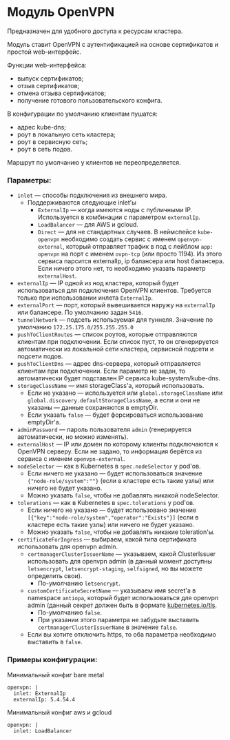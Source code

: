 Модуль OpenVPN
=======

Предназначен для удобного доступа к ресурсам кластера.

Модуль ставит OpenVPN с аутентификацией на основе сертификатов и простой web-интерфейс.

Функции web-интерфейса:
* выпуск сертификатов;
* отзыв сертификатов;
* отмена отзыва сертификатов;
* получение готового пользовательского конфига.

В конфигурации по умолчанию клиентам пушатся:
* адрес kube-dns;
* роут в локальную сеть кластера;
* роут в сервисную сеть;
* роут в сеть подов.

Маршрут по умолчанию у клиентов не переопределяется.

### Параметры:
* `inlet` — способы подключения из внешнего мира.
    * Поддерживаются следующие inlet'ы
      * `ExternalIp` — когда имеются ноды с публичными IP. Используется в комбинации с параметром `externalIp`.
      * `LoadBalancer` — для AWS и gcloud.
      * `Direct` — для не стандартных случаев. В неймспейсе `kube-openvpn` необходимо создать сервис с именем `openvpn-external`, который отправляет трафик в под с лейблом `app: openvpn` на порт с именем `ovpn-tcp` (или просто 1194). Из этого сервиса парсится externalIp, ip балансера или host балансера. Если ничего этого нет, то необходимо указать параметр `externalHost`.
* `externalIp` — IP одной из нод кластера, который будет использоваться для подключения OpenVPN клиентов. Требуется только при использовании инлета `ExternalIp`.
* `externalPort` — порт, который вывешивается наружу на `externalIp` или балансере. По умолчанию задан `5416`.
* `tunnelNetwork` — подсеть используемая для туннеля. Значение по умолчанию `172.25.175.0/255.255.255.0`
* `pushToClientRoutes` — список роутов, которые отправляются клиентам при подключении. Если список пуст, то он сгенерируется автоматически из локальной сети кластера, сервисной подсети и подсети подов.
* `pushToClientDns` — адрес dns-сервера, который отправляется клиентам при подключении. Если параметр не задан, то автоматически будет подставлен IP сервиса kube-system/kube-dns.
* `storageClassName` — имя storageClass'а, который использовать.
    * Если не указано — используется или `global.storageClassName` или `global.discovery.defaultStorageClassName`, а если и они не указаны — данные сохраняются в emptyDir.
    * Если указать `false` — будет форсироваться использование emptyDir'а.
* `adminPassword` — пароль пользователя `admin` (генерируется автоматически, но можно изменять).
* `externalHost` — IP или домен по которому клиенты подключаются к OpenVPN серверу. Если не задано, то информация берётся из сервиса с именем `openvpn-external`.
* `nodeSelector` — как в Kubernetes в `spec.nodeSelector` у pod'ов.
    * Если ничего не указано — будет использоваться значение `{"node-role/system":""}` (если в кластере есть такие узлы) или ничего не будет указано.
    * Можно указать `false`, чтобы не добавлять никакой nodeSelector.
* `tolerations` — как в Kubernetes в `spec.tolerations` у pod'ов.
    * Если ничего не указано — будет использовано значение `[{"key":"node-role/system","operator":"Exists"}]` (если в кластере есть такие узлы) или ничего не будет указано.
    * Можно указать `false`, чтобы не добавлять никакие toleration'ы.
* `certificateForIngress` — выбираем, какой типа сертификата использовать для openvpn admin.
    * `certmanagerClusterIssuerName` — указываем, какой ClusterIssuer использовать для openvpn admin (в данный момент доступны `letsencrypt`, `letsencrypt-staging`, `selfsigned`, но вы можете определить свои).
        * По-умолчанию `letsencrypt`.
    * `customCertificateSecretName` — указываем имя secret'а в namespace `antiopa`, который будет использоваться для openvpn admin (данный секрет должен быть в формате [kubernetes.io/tls](https://kubernetes.github.io/ingress-nginx/user-guide/tls/#tls-secrets).
        * По-умолчанию `false`.
        * При указании этого параметра не забудьте выставить `certmanagerClusterIssuerName` в значение `false`.
    * Если вы хотите отключить https, то оба параметра необходимо выставить в `false`.


### Примеры конфигурации:

Минимальный конфиг bare metal

```
openvpn: |
  inlet: ExternalIp
  externalIp: 5.4.54.4
```

Минимальный конфиг aws и gcloud

```
openvpn: |
  inlet: LoadBalancer
```
